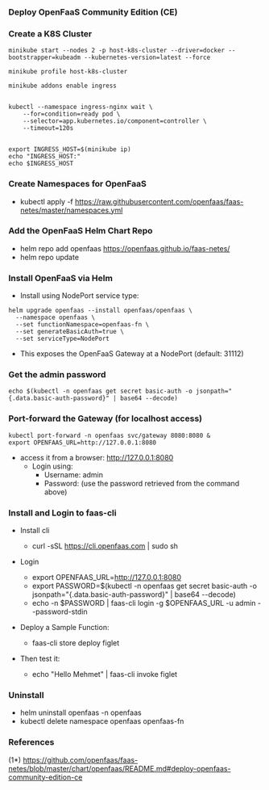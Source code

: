 ### Deploy OpenFaaS Community Edition (CE)

### Create a K8S Cluster


```
minikube start --nodes 2 -p host-k8s-cluster --driver=docker --bootstrapper=kubeadm --kubernetes-version=latest --force

minikube profile host-k8s-cluster

minikube addons enable ingress


kubectl --namespace ingress-nginx wait \
    --for=condition=ready pod \
    --selector=app.kubernetes.io/component=controller \
    --timeout=120s


export INGRESS_HOST=$(minikube ip)
echo "INGRESS_HOST:"
echo $INGRESS_HOST
```




### Create Namespaces for OpenFaaS

- kubectl apply -f https://raw.githubusercontent.com/openfaas/faas-netes/master/namespaces.yml

### Add the OpenFaaS Helm Chart Repo

- helm repo add openfaas https://openfaas.github.io/faas-netes/
- helm repo update

### Install OpenFaaS via Helm

- Install using NodePort service type:

```
helm upgrade openfaas --install openfaas/openfaas \
  --namespace openfaas \
  --set functionNamespace=openfaas-fn \
  --set generateBasicAuth=true \
  --set serviceType=NodePort
```

- This exposes the OpenFaaS Gateway at a NodePort (default: 31112)


### Get the admin password

```echo $(kubectl -n openfaas get secret basic-auth -o jsonpath="{.data.basic-auth-password}" | base64 --decode)```


### Port-forward the Gateway (for localhost access)

```
kubectl port-forward -n openfaas svc/gateway 8080:8080 &
export OPENFAAS_URL=http://127.0.0.1:8080
```

- access it from a browser: http://127.0.0.1:8080
  - Login using:
    - Username: admin
    - Password: (use the password retrieved from the command above)

### Install and Login to faas-cli
- Install cli
  - curl -sSL https://cli.openfaas.com | sudo sh
- Login
  - export OPENFAAS_URL=http://127.0.0.1:8080
  - export PASSWORD=$(kubectl -n openfaas get secret basic-auth -o jsonpath="{.data.basic-auth-password}" | base64 --decode)
  - echo -n $PASSWORD | faas-cli login -g $OPENFAAS_URL -u admin --password-stdin

- Deploy a Sample Function:
  - faas-cli store deploy figlet
- Then test it:
  - echo "Hello Mehmet" | faas-cli invoke figlet

### Uninstall

- helm uninstall openfaas -n openfaas
- kubectl delete namespace openfaas openfaas-fn

### References

(1*) https://github.com/openfaas/faas-netes/blob/master/chart/openfaas/README.md#deploy-openfaas-community-edition-ce